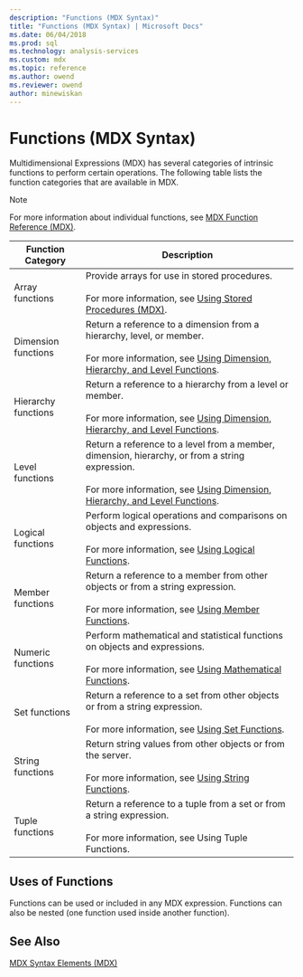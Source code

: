 ```yaml
---
description: "Functions (MDX Syntax)"
title: "Functions (MDX Syntax) | Microsoft Docs"
ms.date: 06/04/2018
ms.prod: sql
ms.technology: analysis-services
ms.custom: mdx
ms.topic: reference
ms.author: owend
ms.reviewer: owend
author: minewiskan
---
```

# Functions (MDX Syntax)


  Multidimensional Expressions (MDX) has several categories of intrinsic functions to perform certain operations. The following table lists the function categories that are available in MDX.  
  
> [!NOTE]  
>  For more information about individual functions, see [MDX Function Reference &#40;MDX&#41;](../mdx/mdx-function-reference-mdx.md).  
  
|Function Category|Description|  
|-----------------------|-----------------|  
|Array functions|Provide arrays for use in stored procedures.<br /><br /> For more information, see [Using Stored Procedures &#40;MDX&#41;](../mdx/using-stored-procedures-mdx.md).|  
|Dimension functions|Return a reference to a dimension from a hierarchy, level, or member.<br /><br /> For more information, see [Using Dimension, Hierarchy, and Level Functions](../mdx/using-dimension-hierarchy-and-level-functions.md).|  
|Hierarchy functions|Return a reference to a hierarchy from a level or member.<br /><br /> For more information, see [Using Dimension, Hierarchy, and Level Functions](../mdx/using-dimension-hierarchy-and-level-functions.md).|  
|Level functions|Return a reference to a level from a member, dimension, hierarchy, or from a string expression.<br /><br /> For more information, see [Using Dimension, Hierarchy, and Level Functions](../mdx/using-dimension-hierarchy-and-level-functions.md).|  
|Logical functions|Perform logical operations and comparisons on objects and expressions.<br /><br /> For more information, see [Using Logical Functions](../mdx/using-logical-functions.md).|  
|Member functions|Return a reference to a member from other objects or from a string expression.<br /><br /> For more information, see [Using Member Functions](../mdx/using-member-functions.md).|  
|Numeric functions|Perform mathematical and statistical functions on objects and expressions.<br /><br /> For more information, see [Using Mathematical Functions](../mdx/using-mathematical-functions.md).|  
|Set functions|Return a reference to a set from other objects or from a string expression.<br /><br /> For more information, see [Using Set Functions](../mdx/using-set-functions.md).|  
|String functions|Return string values from other objects or from the server.<br /><br /> For more information, see [Using String Functions](../mdx/using-string-functions.md).|  
|Tuple functions|Return a reference to a tuple from a set or from a string expression.<br /><br /> For more information, see Using Tuple Functions.|  
  
## Uses of Functions  
 Functions can be used or included in any MDX expression. Functions can also be nested (one function used inside another function).  
  
## See Also  
 [MDX Syntax Elements &#40;MDX&#41;](../mdx/mdx-syntax-elements-mdx.md)  
  
  
